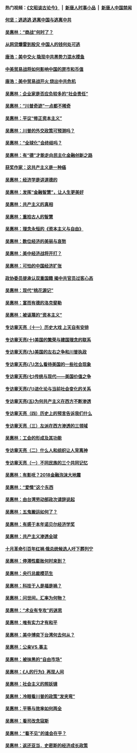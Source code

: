 #### 热门视频：[《文昭谈古论今》](https://github.com/gfw-breaker/wenzhao/blob/master/README.md?t=10251833) &nbsp;|&nbsp; [新唐人时事小品](https://github.com/gfw-breaker/ntdtv-comedy/blob/master/README.md?t=10251833) &nbsp;|&nbsp; [新唐人中国禁闻](https://github.com/gfw-breaker/ntdtv-news/blob/master/README.md?t=10251833)

#### [何坚：逃逃逃 逃离中国与逃离中共](../pages/nsc423/n10592891.md?t=10251833) 

#### [吴惠林：“商战”何时了？](../pages/nsc423/n10573558.md?t=10251833) 

#### [从网贷爆雷到股灾 中国人的钱何处可逃](../pages/nsc423/n10572800.md?t=10251833) 

#### [唐浩：美中交火 隐现中共黑势力混水摸鱼](../pages/nsc423/n10544040.md?t=10251833) 

#### [中美贸易战将如何影响中国的房市和币值](../pages/nsc423/n10543697.md?t=10251833) 

#### [唐浩：美中贸易战开火 烧出中共危机](../pages/nsc423/n10540126.md?t=10251833) 

#### [吴惠林：企业家是否应负较多的“社会责任”](../pages/nsc423/n10535022.md?t=10251833) 

#### [吴惠林：“川普奇迹”一点都不稀奇](../pages/nsc423/n10512808.md?t=10251833) 

#### [吴惠林：平议“修正资本主义”](../pages/nsc423/n10495724.md?t=10251833) 

#### [吴惠林：川普的外交政策可预测吗？](../pages/nsc423/n10462387.md?t=10251833) 

#### [吴惠林：“全球化”会终结吗？](../pages/nsc423/n10452838.md?t=10251833) 

#### [吴惠林：有“德”才能走向民主化金融创新之路](../pages/nsc423/n10432292.md?t=10251833) 

#### [获奖作家：这共产主义是一种癌](../pages/nsc423/n10431541.md?t=10251833) 

#### [吴惠林：经济学是讲道德的](../pages/nsc423/n10398014.md?t=10251833) 

#### [吴惠林：发挥“金融智慧”，让人生更美好](../pages/nsc423/n10375019.md?t=10251833) 

#### [吴惠林：共产主义的真相](../pages/nsc423/n10351394.md?t=10251833) 

#### [吴惠林：重拾古人的智慧](../pages/nsc423/n10337691.md?t=10251833) 

#### [吴惠林：理念永恒的《资本主义与自由》](../pages/nsc423/n10316274.md?t=10251833) 

#### [吴惠林：数位经济的美丽与哀愁](../pages/nsc423/n10292946.md?t=10251833) 

#### [吴惠林：美中经济战将开打？](../pages/nsc423/n10258825.md?t=10251833) 

#### [吴惠林：可怕的中国经济扩张](../pages/nsc423/n10219147.md?t=10251833) 

#### [政协委员提承认双重国籍 揭中共官员过客心态](../pages/nsc423/n10208809.md?t=10251833) 

#### [吴惠林：现代“桃花源记”](../pages/nsc423/n10185234.md?t=10251833) 

#### [吴惠林：富而有德的洛克斐勒](../pages/nsc423/n10142264.md?t=10251833) 

#### [吴惠林：被诬蔑的“资本主义”](../pages/nsc423/n10124816.md?t=10251833) 

#### [专访章天亮（十一）历史大戏 上天自有安排](../pages/nsc423/n10094905.md?t=10251833) 

#### [专访章天亮(十)美国的繁荣与建国理念的联系](../pages/nsc423/n10094899.md?t=10251833) 

#### [专访章天亮(九)美国的左右之争和川普执政](../pages/nsc423/n10094889.md?t=10251833) 

#### [专访章天亮(八)怎么看待美国的一些社会现象](../pages/nsc423/n10094857.md?t=10251833) 

#### [专访章天亮(七)传统与现代——美国价值之争](../pages/nsc423/n10093140.md?t=10251833) 

#### [专访章天亮(六)进化论与当前社会变化的关系](../pages/nsc423/n10092036.md?t=10251833) 

#### [专访章天亮(五)为何共产主义在西方不断渗透](../pages/nsc423/n10083620.md?t=10251833) 

#### [专访章天亮（四）历史上的预言告诉我们什么](../pages/nsc423/n10083606.md?t=10251833) 

#### [专访章天亮（三）左派在西方渗透的三领域](../pages/nsc423/n10081115.md?t=10251833) 

#### [吴惠林：工会的形成及其功能](../pages/nsc423/n10080633.md?t=10251833) 

#### [专访章天亮（二）什么人和组织让人背离神](../pages/nsc423/n10076637.md?t=10251833) 

#### [专访章天亮（一）不同民族的三个共同记忆](../pages/nsc423/n10074188.md?t=10251833) 

#### [吴惠林：有影呒？2018金融泡沫大地震](../pages/nsc423/n10040534.md?t=10251833) 

#### [吴惠林：“爱情”这个东西](../pages/nsc423/n10019423.md?t=10251833) 

#### [吴惠林：由台湾劳动部政次请辞说起](../pages/nsc423/n9979679.md?t=10251833) 

#### [吴惠林：五鬼搬运如何了？](../pages/nsc423/n9925338.md?t=10251833) 

#### [吴惠林：有感于本年诺贝尔经济学奖](../pages/nsc423/n9871883.md?t=10251833) 

#### [吴惠林：共产主义渗透全球](../pages/nsc423/n9812748.md?t=10251833) 

#### [十月革命引百年红祸 俄总统候选人吁下葬列宁](../pages/nsc423/n9810182.md?t=10251833) 

#### [吴惠林：停滞性膨胀何时来到？](../pages/nsc423/n9764136.md?t=10251833) 

#### [吴惠林：央行总裁模范生](../pages/nsc423/n9728134.md?t=10251833) 

#### [吴惠林：科技于人是福是祸？](../pages/nsc423/n9672982.md?t=10251833) 

#### [吴惠林：问世间，汇率为何物？](../pages/nsc423/n9621788.md?t=10251833) 

#### [吴惠林：“术业有专攻”的迷思](../pages/nsc423/n9580363.md?t=10251833) 

#### [吴惠林：唯有实力才有和平](../pages/nsc423/n9529599.md?t=10251833) 

#### [吴惠林：美中博奕下台湾何去何从？](../pages/nsc423/n9483598.md?t=10251833) 

#### [吴惠林：公亲VS.事主](../pages/nsc423/n9425637.md?t=10251833) 

#### [吴惠林：被抹黑的“自由市场”](../pages/nsc423/n9351545.md?t=10251833) 

#### [吴惠林：《人的行为》再现人间](../pages/nsc423/n9296339.md?t=10251833) 

#### [吴惠林：社会主义的照妖镜](../pages/nsc423/n9243460.md?t=10251833) 

#### [吴惠林：冷眼看川普的政策“发夹弯”](../pages/nsc423/n9120684.md?t=10251833) 

#### [吴惠林：平等与效率如何两全](../pages/nsc423/n9075430.md?t=10251833) 

#### [吴惠林：看司改念寇斯](../pages/nsc423/n9024915.md?t=10251833) 

#### [吴惠林：“看不见”的谁会在乎？](../pages/nsc423/n8977488.md?t=10251833) 

#### [吴惠林：返还亚当．史密斯的经济成长政策](../pages/nsc423/n8931896.md?t=10251833) 

